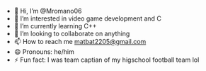 - 👋 Hi, I’m @Mromano06
- 👀 I’m interested in video game development and C
- 🌱 I’m currently learning C++
- 💞️ I’m looking to collaborate on anything
- 📫 How to reach me matbat2205@gmail.com
- 😄 Pronouns: he/him
- ⚡ Fun fact: I was team captian of my higschool football team lol

<!---
Mromano06/Mromano06 is a ✨ special ✨ repository because its `README.md` (this file) appears on your GitHub profile.
You can click the Preview link to take a look at your changes.
--->
